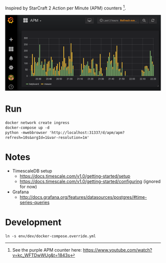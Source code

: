 Inspired by StarCraft 2 Action per Minute (APM) counters [^1].

![Screenshot](screenshot.png)

# Run
```
docker network create ingress
docker-compose up -d
python -mwebbrowser 'http://localhost:31337/d/apm/apm?refresh=10s&orgId=1&var-resolution=1m'
```


# Notes
- TimescaleDB setup
  - https://docs.timescale.com/v1.0/getting-started/setup
  - https://docs.timescale.com/v1.0/getting-started/configuring (ignored for now)
- Grafana
  - http://docs.grafana.org/features/datasources/postgres/#time-series-queries


# Development
```
ln -s env/dev/docker-compose.override.yml
```


[^1]: See the purple APM counter here: https://www.youtube.com/watch?v=kc_WFTDwWUg&t=1843s
